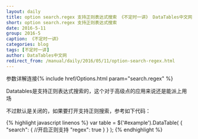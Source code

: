 ```yaml
---
layout: daily
title: option search.regex 支持正则表达式搜索 《不定时一讲》 DataTables中文网
short: option search.regex 支持正则表达式搜索
date: 2016-5-11
group: 2016-5
caption: 《不定时一讲》
categories: blog
tags: [不定时一讲]
author: DataTables中文网
redirect_from: /manual/daily/2016/05/11/option-search-regex.html
---
```

参数详解连接{% include href/Options.html param="search.regex" %}

Datatables是支持正则表达式搜索的，这个对于高级点的应用来说还是能派上用场

不过默认是关闭的，如果要打开支持正则搜索，参考如下代码：
<!--more-->

{% highlight javascript linenos %}
    var table = $('#example').DataTable( {
          "search": {
            //开启正则支持
            "regex": true
          }
    } );
{% endhighlight %}
